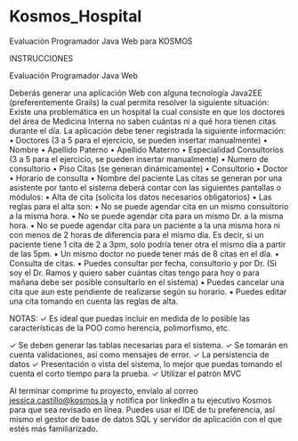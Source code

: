 # Kosmos_Hospital

 Evaluación Programador Java Web para KOSMOS

INSTRUCCIONES

Evaluación Programador Java Web

Deberás generar una aplicación Web con alguna tecnología Java2EE (preferentemente Grails) la cual
permita resolver la siguiente situación:
Existe una problemática en un hospital la cual consiste en que los doctores del área de Medicina Interna
no saben cuántas ni a qué hora tienen citas durante el día.
La aplicación debe tener registrada la siguiente información:
• Doctores (3 a 5 para el ejercicio, se pueden insertar manualmente)
• Nombre
• Apellido Paterno
• Apellido Materno
• Especialidad
Consultorios (3 a 5 para el ejercicio, se pueden insertar manualmente)
• Numero de consultorio
• Piso
Citas (se generan dinámicamente)
• Consultorio
• Doctor
• Horario de consulta
• Nombre del paciente
Las citas se generan por una asistente por tanto el sistema deberá contar con las siguientes pantallas o
módulos:
• Alta de cita (solicita los datos necesarios obligatorios)
• Las reglas para el alta son:
▪ No se puede agendar cita en un mismo consultorio a la misma hora.
▪ No se puede agendar cita para un mismo Dr. a la misma hora.
▪ No se puede agendar cita para un paciente a la una misma hora ni con menos de 2 horas
de diferencia para el mismo día. Es decir, si un paciente tiene 1 cita de 2 a 3pm, solo
podría tener otra el mismo día a partir de las 5pm.
▪ Un mismo doctor no puede tener más de 8 citas en el día.
• Consulta de citas.
▪ Puedes consultar por fecha, consultorio y por Dr. (Si soy el Dr. Ramos y quiero saber
cuántas citas tengo para hoy o para mañana debe ser posible consultarlo en el sistema)
▪ Puedes cancelar una cita que aun este pendiente de realizarse según su horario.
▪ Puedes editar una cita tomando en cuenta las reglas de alta.

NOTAS:
✓ Es ideal que puedas incluir en medida de lo posible las características de la POO como
herencia, polimorfismo, etc.

✓ Se deben generar las tablas necesarias para el sistema.
✓ Se tomarán en cuenta validaciones, así como mensajes de error.
✓ La persistencia de datos
✓ Presentación o vista del sistema, lo mejor que puedas tomando el cuenta el corto tiempo para la
prueba.
✓ Utilizar el patrón MVC

Al terminar comprime tu proyecto, envíalo al correo jessica.castillo@kosmos.la y notifica por linkedIn
a tu ejecutivo Kosmos para que sea revisado en línea.
Puedes usar el IDE de tu preferencia, así mismo el gestor de base de datos SQL y servidor de
aplicación con el que estés más familiarizado.
